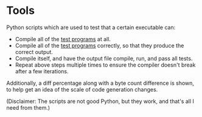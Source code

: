 # Tools
Python scripts which are used to test that a certain executable can:

* Compile all of the [test programs](./../tests/) at all.
* Compile all of the [test programs](./../tests/) correctly, so that they produce the correct output.
* Compile itself, and have the output file compile, run, and pass all tests.
* Repeat above steps multiple times to ensure the compiler doesn't break after a few iterations.

Additionally, a diff percentage along with a byte count difference is shown, to help get an idea of the scale of code generation changes.

(Disclaimer: The scripts are not good Python, but they work, and that's all I need from them.)